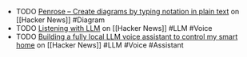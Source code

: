 - TODO [Penrose – Create diagrams by typing notation in plain text](https://news.ycombinator.com/item?id=38965636) on [[Hacker News]] #Diagram
- TODO [Listening with LLM](https://news.ycombinator.com/item?id=38981216) on [[Hacker News]] #LLM #Voice
- TODO [Building a fully local LLM voice assistant to control my smart home](https://news.ycombinator.com/item?id=38985152) on [[Hacker News]] #LLM #Voice #Assistant